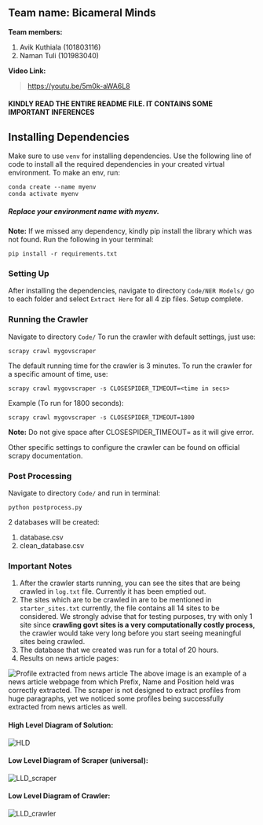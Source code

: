 ## Team name: Bicameral Minds
**Team members:**
1. Avik Kuthiala  (101803116)
2. Naman Tuli (101983040)

**Video Link:**
>https://youtu.be/5m0k-aWA6L8
 #### 	KINDLY READ THE ENTIRE README FILE. IT CONTAINS SOME IMPORTANT INFERENCES
 ## Installing Dependencies
 
 Make sure to use `venv` for installing dependencies. Use the following line of code to install all the required dependencies in your created virtual environment. To make an env, run:
 
	conda create --name myenv
	conda activate myenv
##### Replace your environment name with myenv.
**Note:** If we missed any dependency, kindly pip install the library which was not found. Run the following in your terminal:

	pip install -r requirements.txt

### Setting Up
After installing the dependencies, navigate to directory `Code/NER Models/` go to each folder and select `Extract Here` for all 4 zip files.
Setup complete.

### Running the Crawler
Navigate to directory `Code/`
To run the crawler with default settings, just use:

	scrapy crawl mygovscraper

The default running time for the crawler is 3 minutes. To run the crawler for a specific amount of time, use:

	scrapy crawl mygovscraper -s CLOSESPIDER_TIMEOUT=<time in secs>
Example (To run for 1800 seconds):

	scrapy crawl mygovscraper -s CLOSESPIDER_TIMEOUT=1800
**Note:** Do not give space after  CLOSESPIDER_TIMEOUT=  as it  will give error.

Other specific settings to configure the crawler can be found on official scrapy documentation.

### Post Processing 
Navigate to directory `Code/` and run in terminal:

	python postprocess.py
2 databases will be created:
1. database.csv
2. clean_database.csv

### Important Notes
1. After the crawler starts running, you can see the sites that are being crawled in `log.txt` file. Currently it has been emptied out.
2. The sites which are to be crawled in are to be mentioned in `starter_sites.txt` currently, the file contains all 14 sites to be considered. We strongly advise that for testing purposes, try with only 1 site since **crawling govt sites is a very computationally costly process,** the crawler would take very long before you start seeing meaningful sites being crawled.
3.  The database that we created was run for a total of 20 hours.
4.  Results on news article pages: 

![Profile extracted from news article](https://github.com/bernard0047/Bicameral-Minds/blob/master/Design/news.jfif)
The above image is an example of a news article webpage from which Prefix, Name and Position held was correctly extracted. The scraper is not designed to extract profiles from huge paragraphs, yet we noticed some profiles being successfully extracted from news articles as well. 

#### High Level Diagram of Solution:
![HLD](https://github.com/bernard0047/Bicameral-Minds/blob/master/Design/HLDbw.png)

#### Low Level Diagram of Scraper (universal):
![LLD_scraper](https://github.com/bernard0047/Bicameral-Minds/blob/master/Design/LLDscraperbw.png)

#### Low Level Diagram of Crawler:
![LLD_crawler](https://github.com/bernard0047/Bicameral-Minds/blob/master/Design/LLD_crawlerbw.png) 